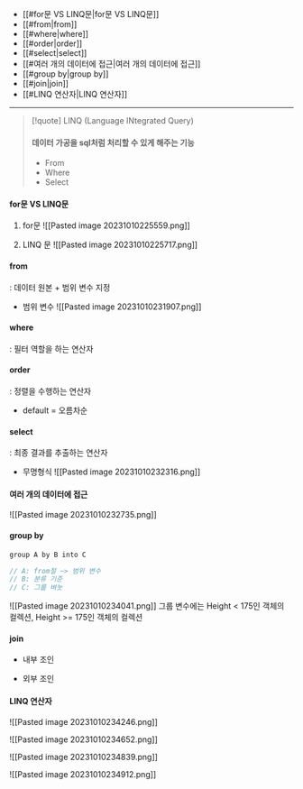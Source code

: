
- [[#for문 VS LINQ문|for문 VS LINQ문]]
- [[#from|from]]
- [[#where|where]]
- [[#order|order]]
- [[#select|select]]
- [[#여러 개의 데이터에 접근|여러 개의 데이터에 접근]]
- [[#group by|group by]]
- [[#join|join]]
- [[#LINQ 연산자|LINQ 연산자]]

---


>[!quote] LINQ (Language INtegrated Query)
>#### 데이터 가공을 sql처럼 처리할 수 있게 해주는 기능
>- From
>- Where
>- Select



#### for문 VS LINQ문

1. for문
	![[Pasted image 20231010225559.png]]


2. LINQ 문
	![[Pasted image 20231010225717.png]]




#### from
: 데이터 원본 + 범위 변수 지정

- 범위 변수
	![[Pasted image 20231010231907.png]]





#### where
: 필터 역할을 하는 연산자





#### order
: 정렬을 수행하는 연산자

- default = 오름차순





#### select
: 최종 결과를 추출하는 연산자

- 무명형식
	![[Pasted image 20231010232316.png]]







#### 여러 개의 데이터에 접근
![[Pasted image 20231010232735.png]]




#### group by

``` cs
group A by B into C

// A: from절 ~> 범위 변수
// B: 분류 기준
// C: 그룹 벼눗
```

![[Pasted image 20231010234041.png]]
그룹 변수에는 Height < 175인 객체의 컬렉션, Height >= 175인 객체의 컬렉션







#### join

- 내부 조인


- 외부 조인







#### LINQ 연산자

![[Pasted image 20231010234246.png]]

![[Pasted image 20231010234652.png]]

![[Pasted image 20231010234839.png]]

![[Pasted image 20231010234912.png]]